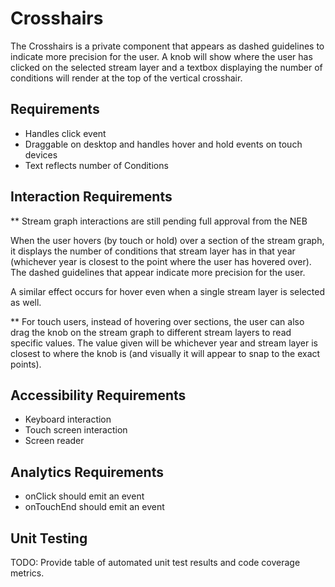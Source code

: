 # Crosshairs

The Crosshairs is a private component that appears as dashed guidelines to indicate more precision for the user. A knob will show where the user has clicked on the selected stream layer and a textbox displaying the number of conditions will render at the top of the vertical crosshair.

## Requirements

* Handles click event
* Draggable on desktop and handles hover and hold events on touch devices
* Text reflects number of Conditions

## Interaction Requirements

** Stream graph interactions are still pending full approval from the NEB

When the user hovers (by touch or hold) over a section of the stream graph, it displays the number of conditions that stream layer has in that year (whichever year is closest to the point where the user has hovered over). The dashed guidelines that appear indicate more precision for the user.

A similar effect occurs for hover even when a single stream layer is selected as well.

** For touch users, instead of hovering over sections, the user can also drag the knob on the stream graph to different stream layers to read specific values. The value given will be whichever year and stream layer is closest to where the knob is (and visually it will appear to snap to the exact points).

## Accessibility Requirements

* Keyboard interaction
* Touch screen interaction
* Screen reader

## Analytics Requirements

* onClick should emit an event
* onTouchEnd should emit an event

## Unit Testing

TODO: Provide table of automated unit test results and code coverage metrics.
